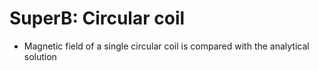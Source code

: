 # SuperB: Circular coil
* Magnetic field of a single circular coil is compared with the analytical solution